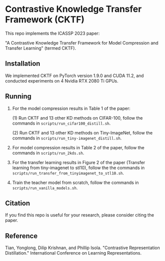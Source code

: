 # Contrastive Knowledge Transfer Framework (CKTF)

This repo implements the ICASSP 2023 paper:

"A Contrastive Knowledge Transfer Framework for Model Compression and Transfer Learning" (termed CKTF). 


## Installation
We implemented CKTF on PyTorch version 1.9.0 and CUDA 11.2, and conducted experiments on 4 Nvidia RTX 2080 Ti GPUs.

## Running

1. For the model compression results in Table 1 of the paper:

    (1) Run CKTF and 13 other KD methods on CIFAR-100, follow the commands in `scripts/run_cifar100_distill.sh`. 

    (2) Run CKTF and 13 other KD methods on Tiny-ImageNet, follow the commands in `scripts/run_tiny-imagenet_distill.sh`. 

2. For model compression results in Table 2 of the paper, follow the commands in `scripts/run_2kds.sh`. 

3. For the transfer learning results in Figure 2 of the paper (Transfer learning from tiny-imagenet to stl10), follow the the commands in `scripts/run_transfer_from_tinyimagenet_to_stl10.sh`. 

4. Train the teacher model from scratch, follow the commands in `scripts/run_vanilla_models.sh`. 


## Citation

If you find this repo is useful for your research, please consider citing the paper.

## Reference

Tian, Yonglong, Dilip Krishnan, and Phillip Isola. "Contrastive Representation Distillation." International Conference on Learning Representations.

